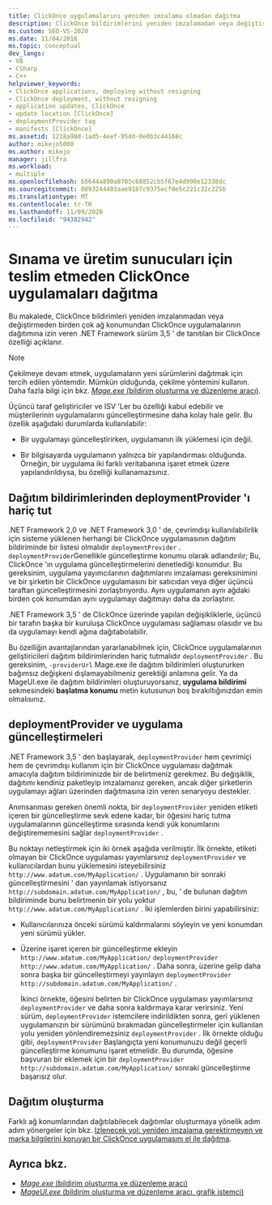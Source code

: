 ```yaml
---
title: ClickOnce uygulamalarını yeniden imzalama olmadan dağıtma
description: ClickOnce bildirimlerini yeniden imzalamadan veya değiştirmeden birden çok ağ konumundan ClickOnce uygulamalarını dağıtma hakkında bilgi edinin.
ms.custom: SEO-VS-2020
ms.date: 11/04/2016
ms.topic: conceptual
dev_langs:
- VB
- CSharp
- C++
helpviewer_keywords:
- ClickOnce applications, deploying without resigning
- ClickOnce deployment, without resigning
- application updates, ClickOnce
- update location [ClickOnce]
- deploymentProvider tag
- manifests [ClickOnce]
ms.assetid: 1218a98d-1ad5-4eef-95dd-0e0b3c44168c
author: mikejo5000
ms.author: mikejo
manager: jillfra
ms.workload:
- multiple
ms.openlocfilehash: b5644a890a8705c68852cb5f67e4d998e12338dc
ms.sourcegitcommit: 0893244403aae9187c9375ecf0e5c221c32c225b
ms.translationtype: MT
ms.contentlocale: tr-TR
ms.lasthandoff: 11/09/2020
ms.locfileid: "94382942"
---
```

# <a name="deploy-clickonce-applications-for-testing-and-production-servers-without-resigning"></a>Sınama ve üretim sunucuları için teslim etmeden ClickOnce uygulamaları dağıtma
Bu makalede, ClickOnce bildirimleri yeniden imzalanmadan veya değiştirmeden birden çok ağ konumundan ClickOnce uygulamalarının dağıtımına izin veren .NET Framework sürüm 3,5 ' de tanıtılan bir ClickOnce özelliği açıklanır.

> [!NOTE]
> Çekilmeye devam etmek, uygulamaların yeni sürümlerini dağıtmak için tercih edilen yöntemdir. Mümkün olduğunda, çekilme yöntemini kullanın. Daha fazla bilgi için bkz. [ *Mage.exe* (bildirim oluşturma ve düzenleme aracı)](/dotnet/framework/tools/mage-exe-manifest-generation-and-editing-tool).

 Üçüncü taraf geliştiriciler ve ISV 'Ler bu özelliği kabul edebilir ve müşterilerinin uygulamalarını güncelleştirmesine daha kolay hale gelir. Bu özellik aşağıdaki durumlarda kullanılabilir:

- Bir uygulamayı güncelleştirirken, uygulamanın ilk yüklemesi için değil.

- Bir bilgisayarda uygulamanın yalnızca bir yapılandırması olduğunda. Örneğin, bir uygulama iki farklı veritabanına işaret etmek üzere yapılandırıldıysa, bu özelliği kullanamazsınız.

## <a name="exclude-deploymentprovider-from-deployment-manifests"></a>Dağıtım bildirimlerinden deploymentProvider 'ı hariç tut
 .NET Framework 2,0 ve .NET Framework 3,0 ' de, çevrimdışı kullanılabilirlik için sisteme yüklenen herhangi bir ClickOnce uygulamasının dağıtım bildiriminde bir listesi olmalıdır `deploymentProvider` . `deploymentProvider`Genellikle güncelleştirme konumu olarak adlandırılır; Bu, ClickOnce 'ın uygulama güncelleştirmelerini denetlediği konumdur. Bu gereksinim, uygulama yayımcılarının dağıtımlarını imzalaması gereksinimini ve bir şirketin bir ClickOnce uygulamasını bir satıcıdan veya diğer üçüncü taraftan güncelleştirmesini zorlaştırıyordu. Aynı uygulamanın aynı ağdaki birden çok konumdan aynı uygulamayı dağıtmayı daha da zorlaştırır.

 .NET Framework 3,5 ' de ClickOnce üzerinde yapılan değişikliklerle, üçüncü bir tarafın başka bir kuruluşa ClickOnce uygulaması sağlaması olasıdır ve bu da uygulamayı kendi ağına dağıtabolabilir.

 Bu özelliğin avantajlarından yararlanabilmek için, ClickOnce uygulamalarının geliştiricileri dağıtım bildirimlerinden hariç tutmalıdır `deploymentProvider` . Bu gereksinim, `-providerUrl` Mage.exe ile dağıtım bildirimleri oluştururken bağımsız değişkeni dışlamayabilmeniz gerektiği anlamına gelir. Ya da MageUI.exe ile dağıtım bildirimleri oluşturuyorsanız, **uygulama bildirimi** sekmesindeki **başlatma konumu** metin kutusunun boş bırakıltığınızdan emin olmalısınız.

## <a name="deploymentprovider-and-application-updates"></a>deploymentProvider ve uygulama güncelleştirmeleri
 .NET Framework 3,5 ' den başlayarak, `deploymentProvider` hem çevrimiçi hem de çevrimdışı kullanım için bir ClickOnce uygulaması dağıtmak amacıyla dağıtım bildiriminizde bir de belirtmeniz gerekmez. Bu değişiklik, dağıtımı kendiniz paketleyip imzalamanız gereken, ancak diğer şirketlerin uygulamayı ağları üzerinden dağıtmasına izin veren senaryoyu destekler.

 Anımsanması gereken önemli nokta, bir `deploymentProvider` yeniden etiketi içeren bir güncelleştirme sevk edene kadar, bir öğesini hariç tutma uygulamalarının güncelleştirme sırasında kendi yük konumlarını değiştirememesini sağlar `deploymentProvider` .

 Bu noktayı netleştirmek için iki örnek aşağıda verilmiştir. İlk örnekte, etiketi olmayan bir ClickOnce uygulaması yayımlarsınız `deploymentProvider` ve kullanıcılardan bunu yüklemesini isteyebilirsiniz `http://www.adatum.com/MyApplication/` . Uygulamanın bir sonraki güncelleştirmesini ' dan yayınlamak istiyorsanız `http://subdomain.adatum.com/MyApplication/` , bu, ' de bulunan dağıtım bildiriminde bunu belirtmenin bir yolu yoktur `http://www.adatum.com/MyApplication/` . İki işlemlerden birini yapabilirsiniz:

- Kullanıcılarınıza önceki sürümü kaldırmalarını söyleyin ve yeni konumdan yeni sürümü yükler.

- Üzerine işaret içeren bir güncelleştirme ekleyin `http://www.adatum.com/MyApplication/` `deploymentProvider` `http://www.adatum.com/MyApplication/` . Daha sonra, üzerine gelip daha sonra başka bir güncelleştirmeyi yayınlayın `deploymentProvider` `http://subdomain.adatum.com/MyApplication/` .

  İkinci örnekte, öğesini belirten bir ClickOnce uygulaması yayımlarsınız `deploymentProvider` ve daha sonra kaldırmaya karar verirsiniz. Yeni sürüm, `deploymentProvider` istemcilere indirildikten sonra, geri yüklenen uygulamanızın bir sürümünü bırakmadan güncelleştirmeler için kullanılan yolu yeniden yönlendiremezsiniz `deploymentProvider` . İlk örnekte olduğu gibi, `deploymentProvider` Başlangıçta yeni konumunuzu değil geçerli güncelleştirme konumunu işaret etmelidir. Bu durumda, öğesine başvuran bir eklemek için bir `deploymentProvider` `http://subdomain.adatum.com/MyApplication/` sonraki güncelleştirme başarısız olur.

## <a name="create-a-deployment"></a>Dağıtım oluşturma
 Farklı ağ konumlarından dağıtılabilecek dağıtımlar oluşturmaya yönelik adım adım yönergeler için bkz. [Izlenecek yol: yeniden imzalama gerektirmeyen ve marka bilgilerini koruyan bir ClickOnce uygulamasını el ile dağıtma](../deployment/walkthrough-manually-deploying-a-clickonce-app-no-re-signing-required.md).

## <a name="see-also"></a>Ayrıca bkz.
- [*Mage.exe* (bildirim oluşturma ve düzenleme aracı)](/dotnet/framework/tools/mage-exe-manifest-generation-and-editing-tool)
- [*MageUI.exe* (bildirim oluşturma ve düzenleme aracı, grafik istemci)](/dotnet/framework/tools/mageui-exe-manifest-generation-and-editing-tool-graphical-client)
